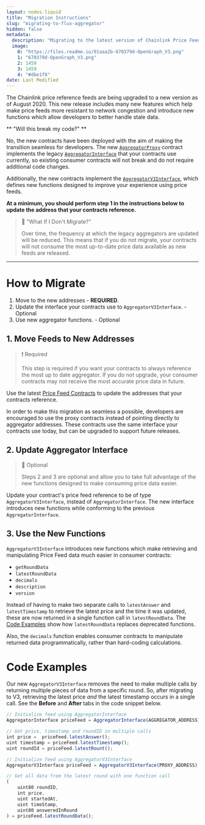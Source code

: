 ```yaml
---
layout: nodes.liquid
title: "Migration Instructions"
slug: "migrating-to-flux-aggregator"
hidden: false
metadata: 
  description: "Migrating to the latest version of Chainlink Price Feeds."
  image: 
    0: "https://files.readme.io/01aaa2b-670379d-OpenGraph_V3.png"
    1: "670379d-OpenGraph_V3.png"
    2: 1459
    3: 1459
    4: "#dbe1f8"
date: Last Modified
---
```

The Chainlink price reference feeds are being upgraded to a new version as of August 2020. This new release includes many new features which help make price feeds more resistant to network congestion and introduce new functions which allow developers to better handle stale data.

** "Will this break my code?" **

No, the new contracts have been deployed with the aim of making the transition seamless for developers. The new <a href="https://github.com/smartcontractkit/chainlink/blob/master/evm-contracts/src/v0.6/AggregatorProxy.sol" target="_blank">`AggregatorProxy`</a> contract implements the legacy <a href="https://github.com/smartcontractkit/chainlink/blob/master/evm-contracts/src/v0.6/interfaces/AggregatorInterface.sol" target="_blank">`AggregatorInterface`</a> that your contracts use currently, so existing consumer contracts will not break and do not require additional code changes.

Additionally, the new contracts implement the <a href="https://github.com/smartcontractkit/chainlink/blob/master/evm-contracts/src/v0.6/interfaces/AggregatorV3Interface.sol" target="_blank">`AggregatorV3Interface`</a>, which defines new functions designed to improve your experience using price feeds.

**At a minimum, you should perform step 1 in the instructions below to update the address that your contracts reference.**

> 🚧 "What If I Don't Migrate?"
>
> Over time, the frequency at which the legacy aggregators are updated will be reduced. This means that if you do not migrate, your contracts will not consume the most up-to-date price data available as new feeds are released.

___

# How to Migrate

1. Move to the new addresses - **REQUIRED**.
2. Update the interface your contracts use to `AggregatorV3Interface`. - Optional
3. Use new aggregator functions. - Optional

 ## 1. Move Feeds to New Addresses

> ❗️ Required
>
> This step is required if you want your contracts to always reference the most up to date aggregator. If you do not upgrade, your consumer contracts may not receive the most accurate price data in future.

Use the latest [Price Feed Contracts](doc:reference-contracts) to update the addresses that your contracts reference.

In order to make this migration as seamless a possible, developers are encouraged to use the proxy contracts instead of pointing directly to aggregator addresses. These contracts use the same interface your contracts use today, but can be upgraded to support future releases.


## 2. Update Aggregator Interface

> 🚧	 Optional
>
> Steps 2 and 3 are optional and allow you to take full advantage of the new functions designed to make consuming price data easier.

Update your contract's price feed reference to be of type `AggregatorV3Interface`, instead of `AggregatorInterface`. The new interface introduces new functions while conforming to the previous `AggregatorInterface`.


## 3. Use the New Functions

`AggregatorV3Interface` introduces new functions which make retrieving and manipulating Price Feed data much easier in consumer contracts:  

* `getRoundData`
* `latestRoundData`
* `decimals`
* `description`
* `version`

Instead of having to make two separate calls to `latestAnswer` and `latestTimestamp` to retrieve the latest price and the time it was updated, these are now returned in a single function call in `latestRoundData`. The [Code Examples](#code-examples) show how `latestRoundData` replaces deprecated functions.

Also, the `decimals` function enables consumer contracts to manipulate returned data programmatically, rather than hard-coding calculations.

# Code Examples

Our new `AggregatorV3Interface` removes the need to make multiple calls by returning multiple pieces of data from a specific round. So, after migrating to V3, retrieving the latest price *and* the latest timestamp occurs in a single call. See the **Before** and **After** tabs in the code snippet below.

```javascript Before
// Initialize feed using AggregatorInterface
AggregatorInterface priceFeed = AggregatorInterface(AGGREGATOR_ADDRESS);

// Get price, timestamp and roundID in multiple calls
int price =  priceFeed.latestAnswer();
uint timestamp = priceFeed.latestTimestamp();
uint roundId = priceFeed.latestRount();
```
```javascript After
// Initialize feed using AggregatorV3Interface
AggregatorV3Interface priceFeed = AggregatorV3Interface(PROXY_ADDRESS);

// Get all data from the latest round with one function call
(
    uint80 roundID, 
    int price,
    uint startedAt,
    uint timeStamp,
    uint80 answeredInRound
) = priceFeed.latestRoundData();
```